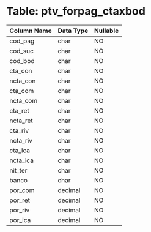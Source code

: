 # Table: ptv_forpag_ctaxbod

| Column Name | Data Type | Nullable |
|-------------|-----------|----------|
| cod_pag | char | NO |
| cod_suc | char | NO |
| cod_bod | char | NO |
| cta_con | char | NO |
| ncta_con | char | NO |
| cta_com | char | NO |
| ncta_com | char | NO |
| cta_ret | char | NO |
| ncta_ret | char | NO |
| cta_riv | char | NO |
| ncta_riv | char | NO |
| cta_ica | char | NO |
| ncta_ica | char | NO |
| nit_ter | char | NO |
| banco | char | NO |
| por_com | decimal | NO |
| por_ret | decimal | NO |
| por_riv | decimal | NO |
| por_ica | decimal | NO |
